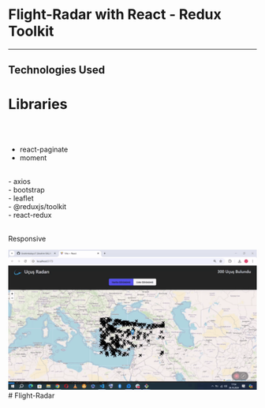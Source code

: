 <h1>Flight-Radar with React -  Redux Toolkit </h1>

<hr>

<h2>Technologies Used</h2>

<p>

# Libraries

</br></br>

- react-paginate
  </br>
- moment  
</br>
- axios
  </br>
- bootstrap
  </br>
- leaflet
  </br>
- @reduxjs/toolkit
  </br>
- react-redux
  </br>

  </br> Responsive </p>

![](/Flight%20Radar.gif)# Flight-Radar
